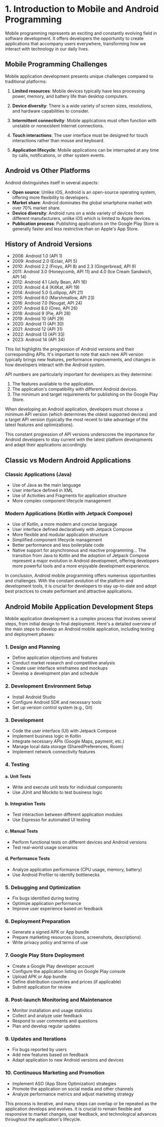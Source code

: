 # 1. Introduction to Mobile and Android Programming

Mobile programming represents an exciting and constantly evolving field in software development. It offers developers
the opportunity to create applications that accompany users everywhere, transforming how we interact with technology in
our daily lives.

## Mobile Programming Challenges

Mobile application development presents unique challenges compared to traditional platforms:

1. **Limited resources**: Mobile devices typically have less processing power, memory, and battery life than desktop
   computers.

2. **Device diversity**: There is a wide variety of screen sizes, resolutions, and hardware capabilities to consider.

3. **Intermittent connectivity**: Mobile applications must often function with unstable or nonexistent Internet
   connections.

4. **Touch interactions**: The user interface must be designed for touch interactions rather than mouse and keyboard.

5. **Application lifecycle**: Mobile applications can be interrupted at any time by calls, notifications, or other
   system events.

## Android vs Other Platforms

Android distinguishes itself in several aspects:

- **Open source**: Unlike iOS, Android is an open-source operating system, offering more flexibility to developers.
- **Market share**: Android dominates the global smartphone market with over 70% market share.
- **Device diversity**: Android runs on a wide variety of devices from different manufacturers, unlike iOS which is
  limited to Apple devices.
- **Publication process**: Publishing applications on the Google Play Store is generally faster and less restrictive
  than on Apple's App Store.

## History of Android Versions

- 2008: Android 1.0 (API 1)
- 2009: Android 2.0 (Eclair, API 5)
- 2010: Android 2.2 (Froyo, API 8) and 2.3 (Gingerbread, API 9)
- 2011: Android 3.0 (Honeycomb, API 11) and 4.0 (Ice Cream Sandwich, API 14)
- 2012: Android 4.1 (Jelly Bean, API 16)
- 2013: Android 4.4 (KitKat, API 19)
- 2014: Android 5.0 (Lollipop, API 21)
- 2015: Android 6.0 (Marshmallow, API 23)
- 2016: Android 7.0 (Nougat, API 24)
- 2017: Android 8.0 (Oreo, API 26)
- 2018: Android 9 (Pie, API 28)
- 2019: Android 10 (API 29)
- 2020: Android 11 (API 30)
- 2021: Android 12 (API 31)
- 2022: Android 13 (API 33)
- 2023: Android 14 (API 34)

This list highlights the progression of Android versions and their corresponding APIs. It's important to note that each
new API version typically brings new features, performance improvements, and changes in how developers interact with the
Android system.

API numbers are particularly important for developers as they determine:

1. The features available to the application.
2. The application's compatibility with different Android devices.
3. The minimum and target requirements for publishing on the Google Play Store.

When developing an Android application, developers must choose a minimum API version (which determines the oldest
supported devices) and a target API version (typically the most recent to take advantage of the latest features and
optimizations).

This constant progression of API versions underscores the importance for Android developers to stay current with the
latest platform developments and adapt their applications accordingly.

## Classic vs Modern Android Applications

### Classic Applications (Java)

- Use of Java as the main language
- User interface defined in XML
- Use of Activities and Fragments for application structure
- More complex component lifecycle management

### Modern Applications (Kotlin with Jetpack Compose)

- Use of Kotlin, a more modern and concise language
- User interface defined declaratively with Jetpack Compose
- More flexible and modular application structure
- Simplified component lifecycle management
- Better performance and less boilerplate code
- Native support for asynchronous and reactive programming... The transition from Java to Kotlin and the adoption of
  Jetpack Compose represent a major evolution in Android development, offering developers more powerful tools and a more
  enjoyable development experience.

In conclusion, Android mobile programming offers numerous opportunities and challenges. With the constant evolution of
the platform and development tools, it is crucial for developers to stay up-to-date and adopt best practices to create
performant and attractive applications.

## Android Mobile Application Development Steps

Mobile application development is a complex process that involves several steps, from initial design to final
deployment. Here's a detailed overview of the main steps to develop an Android mobile application, including testing and
deployment phases:

### 1. Design and Planning

- Define application objectives and features
- Conduct market research and competitive analysis
- Create user interface wireframes and mockups
- Develop a development plan and schedule

### 2. Development Environment Setup

- Install Android Studio
- Configure Android SDK and necessary tools
- Set up version control system (e.g., Git)

### 3. Development

- Code the user interface (UI) with Jetpack Compose
- Implement business logic in Kotlin
- Integrate necessary APIs (Google Maps, payment, etc.)
- Manage local data storage (SharedPreferences, Room)
- Implement network connectivity features

### 4. Testing

#### a. Unit Tests

- Write and execute unit tests for individual components
- Use JUnit and Mockito to test business logic

#### b. Integration Tests

- Test interaction between different application modules
- Use Espresso for automated UI testing

#### c. Manual Tests

- Perform functional tests on different devices and Android versions
- Test real-world usage scenarios

#### d. Performance Tests

- Analyze application performance (CPU usage, memory, battery)
- Use Android Profiler to identify bottlenecks

### 5. Debugging and Optimization

- Fix bugs identified during testing
- Optimize application performance
- Improve user experience based on feedback

### 6. Deployment Preparation

- Generate a signed APK or App bundle
- Prepare marketing resources (icons, screenshots, descriptions)
- Write privacy policy and terms of use

### 7. Google Play Store Deployment

- Create a Google Play developer account
- Configure the application listing on Google Play console
- Upload APK or App bundle
- Define distribution countries and prices (if applicable)
- Submit application for review

### 8. Post-launch Monitoring and Maintenance

- Monitor installation and usage statistics
- Collect and analyze user feedback
- Respond to user comments and questions
- Plan and develop regular updates

### 9. Updates and Iterations

- Fix bugs reported by users
- Add new features based on feedback
- Adapt application to new Android versions and devices

### 10. Continuous Marketing and Promotion

- Implement ASO (App Store Optimization) strategies
- Promote the application on social media and other channels
- Analyze performance metrics and adjust marketing strategy

This process is iterative, and many steps can overlap or be repeated as the application develops and evolves. It is
crucial to remain flexible and responsive to market changes, user feedback, and technological advances throughout the
application's lifecycle.
